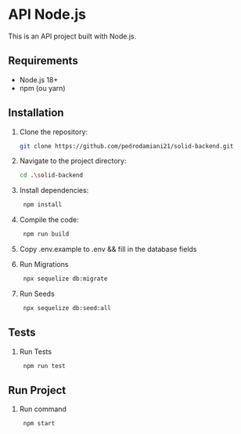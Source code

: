 # API Node.js

This is an API project built with Node.js.

## Requirements

- Node.js 18+
- npm (ou yarn)

## Installation

1. Clone the repository:

   ```bash
   git clone https://github.com/pedrodamiani21/solid-backend.git

2. Navigate to the project directory:
     ```bash
     cd .\solid-backend

3. Install dependencies:
   ```bash
    npm install

4. Compile the code:
   ```bash
    npm run build

5. Copy .env.example to .env && fill in the database fields

6. Run Migrations
   ```bash
    npx sequelize db:migrate

7. Run Seeds
   ```bash
    npx sequelize db:seed:all

## Tests

1. Run Tests
   ```bash
    npm run test

## Run Project

1. Run command
   ```bash
    npm start
